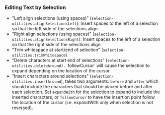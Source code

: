 ### Editing Text by Selection

- "Left align selections (using spaces)" (`selection-utilities.alignSelectionsLeft`):
  Insert spaces to the left of a selection so that the left side of the selections align.
- "Right align selections (using spaces)" (`selection-utilities.alignSelectionsRight`):
  Insert spaces to the left of a selection so that the right side of the selections align.
- "Trim whitespace at start/end of selection" (`selection-utilities.trimWhitespace`)
- "Delete characters at start end of selections" (`selection-utilities.deleteAround).
  `followCursor` will cause the selection to expand depending on the location of the cursor
- "Insert characters around selections" (`selection-utilities.insertAround`), takes two arguments: `before` and `after` which should include the characters that should be placed before and after each selection. Set `expandWith` for the selection to expand to include
the inserted characters, or `followCursor` to have the insertion point follow the location of the cursor (i.e. expandWith only when selection is not reversed).
